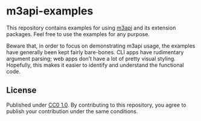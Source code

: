 # m3api-examples

This repository contains examples for using [m3api][] and its extension packages.
Feel free to use the examples for any purpose.

Beware that, in order to focus on demonstrating m3api usage,
the examples have generally been kept fairly bare-bones.
CLI apps have rudimentary argument parsing;
web apps don’t have a lot of pretty visual styling.
Hopefully, this makes it easier to identify and understand the functional code.

## License

Published under [CC0 1.0][].
By contributing to this repository,
you agree to publish your contribution under the same conditions.

[m3api]: https://www.npmjs.com/package/m3api
[CC0 1.0]: https://creativecommons.org/publicdomain/zero/1.0/
